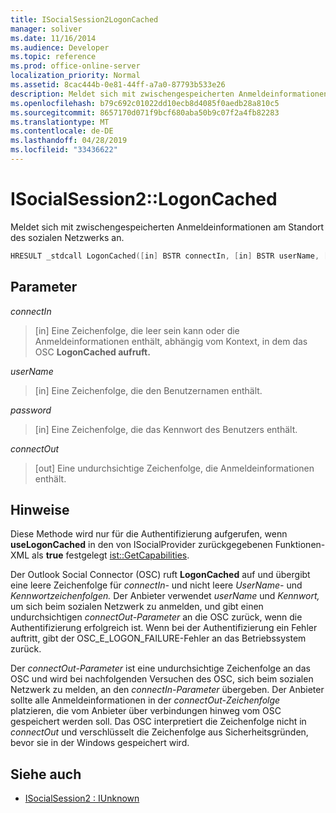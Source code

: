 ```yaml
---
title: ISocialSession2LogonCached
manager: soliver
ms.date: 11/16/2014
ms.audience: Developer
ms.topic: reference
ms.prod: office-online-server
localization_priority: Normal
ms.assetid: 8cac444b-0e81-44ff-a7a0-87793b533e26
description: Meldet sich mit zwischengespeicherten Anmeldeinformationen am Standort des sozialen Netzwerks an.
ms.openlocfilehash: b79c692c01022dd10ecb8d4085f0aedb28a810c5
ms.sourcegitcommit: 8657170d071f9bcf680aba50b9c07f2a4fb82283
ms.translationtype: MT
ms.contentlocale: de-DE
ms.lasthandoff: 04/28/2019
ms.locfileid: "33436622"
---
```

# <a name="isocialsession2logoncached"></a>ISocialSession2::LogonCached

Meldet sich mit zwischengespeicherten Anmeldeinformationen am Standort des sozialen Netzwerks an.
  
```cpp
HRESULT _stdcall LogonCached([in] BSTR connectIn, [in] BSTR userName, [in] BSTR password,  [out] BSTR connectOut);
```

## <a name="parameters"></a>Parameter

_connectIn_
  
> [in] Eine Zeichenfolge, die leer sein kann oder die Anmeldeinformationen enthält, abhängig vom Kontext, in dem das OSC **LogonCached aufruft.**
    
_userName_
  
> [in] Eine Zeichenfolge, die den Benutzernamen enthält.
    
_password_
  
> [in] Eine Zeichenfolge, die das Kennwort des Benutzers enthält.
    
_connectOut_
  
> [out] Eine undurchsichtige Zeichenfolge, die Anmeldeinformationen enthält.
    
## <a name="remarks"></a>Hinweise

Diese Methode wird nur für die Authentifizierung aufgerufen, wenn  **useLogonCached** in den von ISocialProvider zurückgegebenen Funktionen-XML als **true** festgelegt [ist::GetCapabilities](isocialprovider-getcapabilities.md).
  
Der Outlook Social Connector (OSC) ruft **LogonCached** auf und übergibt eine leere Zeichenfolge für _connectIn-_ und nicht leere _UserName-_ und _Kennwortzeichenfolgen._ Der Anbieter verwendet  _userName_ und  _Kennwort,_ um sich beim sozialen Netzwerk zu anmelden, und gibt einen undurchsichtigen  _connectOut-Parameter_ an die OSC zurück, wenn die Authentifizierung erfolgreich ist. Wenn bei der Authentifizierung ein Fehler auftritt, gibt der OSC_E_LOGON_FAILURE-Fehler an das Betriebssystem zurück. 
  
Der  _connectOut-Parameter_ ist eine undurchsichtige Zeichenfolge an das OSC und wird bei nachfolgenden Versuchen des OSC, sich beim sozialen Netzwerk zu melden, an den  _connectIn-Parameter_ übergeben. Der Anbieter sollte alle Anmeldeinformationen in der  _connectOut-Zeichenfolge_ platzieren, die vom Anbieter über verbindungen hinweg vom OSC gespeichert werden soll. Das OSC interpretiert die Zeichenfolge nicht in _connectOut_ und verschlüsselt die Zeichenfolge aus Sicherheitsgründen, bevor sie in der Windows gespeichert wird.
  
## <a name="see-also"></a>Siehe auch

- [ISocialSession2 : IUnknown](isocialsession2iunknown.md)

